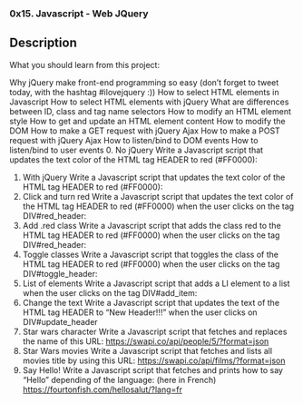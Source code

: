 ### 0x15. Javascript - Web JQuery
## Description
What you should learn from this project:

 Why jQuery make front-end programming so easy (don’t forget to tweet today, with the hashtag #ilovejquery :))
 How to select HTML elements in Javascript
 How to select HTML elements with jQuery
 What are differences between ID, class and tag name selectors
 How to modify an HTML element style
 How to get and update an HTML element content
 How to modify the DOM
 How to make a GET request with jQuery Ajax
 How to make a POST request with jQuery Ajax
 How to listen/bind to DOM events
 How to listen/bind to user events
0. No jQuery
Write a Javascript script that updates the text color of the HTML tag HEADER to red (#FF0000):
1. With jQuery
Write a Javascript script that updates the text color of the HTML tag HEADER to red (#FF0000):
2. Click and turn red
Write a Javascript script that updates the text color of the HTML tag HEADER to red (#FF0000) when the user clicks on the tag DIV#red_header:
3. Add .red class
Write a Javascript script that adds the class red to the HTML tag HEADER to red (#FF0000) when the user clicks on the tag DIV#red_header:
4. Toggle classes
Write a Javascript script that toggles the class of the HTML tag HEADER to red (#FF0000) when the user clicks on the tag DIV#toggle_header:
5. List of elements
Write a Javascript script that adds a LI element to a list when the user clicks on the tag DIV#add_item:
6. Change the text
Write a Javascript script that updates the text of the HTML tag HEADER to “New Header!!!” when the user clicks on DIV#update_header
7. Star wars character
Write a Javascript script that fetches and replaces the name of this URL: https://swapi.co/api/people/5/?format=json
8. Star Wars movies
Write a Javascript script that fetches and lists all movies title by using this URL: https://swapi.co/api/films/?format=json
9. Say Hello!
Write a Javascript script that fetches and prints how to say “Hello” depending of the language: (here in French) https://fourtonfish.com/hellosalut/?lang=fr
